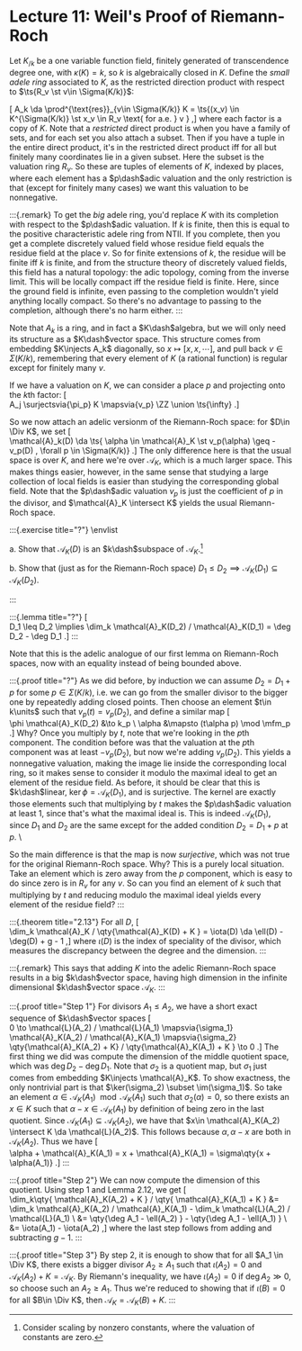 # Lecture 11: Weil's Proof of Riemann-Roch


Let $K_{/k}$ be a one variable function field, finitely generated of transcendence degree one, with $\kappa(K) = k$, so $k$ is algebraically closed in $K$.
Define the *small adele ring* associated to $K$, as the restricted direction product with respect to $\ts{R_v \st v\in \Sigma(K/k)}$:

\[
A_k \da \prod^{\text{res}}_{v\in \Sigma(K/k)} K
= \ts{(x_v) \in K^{\Sigma(K/k)} \st x_v \in R_v \text{ for a.e. } v }
,\]
where each factor is a copy of $K$.
Note that a *restricted* direct product is when you have a family of sets, and for each set you also attach a subset.
Then if you have a tuple in the entire direct product, it's in the restricted direct product iff for all but finitely many coordinates lie in a given subset. Here the subset is the valuation ring $R_v$.
So these are tuples of elements of $K$, indexed by places, where each element has a $p\dash$adic valuation and the only restriction is that (except for finitely many cases) we want this valuation to be nonnegative.


:::{.remark}
To get the *big* adele ring, you'd replace $K$ with its completion with respect to the $p\dash$adic valuation.
If $k$ is finite, then this is equal to the positive characteristic adele ring from NTII. 
If you complete, then you get a complete discretely valued field whose residue field equals the residue field at the place $v$.
So for finite extensions of $k$, the residue will be finite iff $k$ is finite, and from the structure theory of discretely valued fields, this field has a natural topology: the adic topology, coming from the inverse limit.
This will be locally compact iff the residue field is finite.
Here, since the ground field is infinite, even passing to the completion wouldn't yield anything locally compact.
So there's no advantage to passing to the completion, although there's no harm either.
:::

Note that $A_k$ is a ring, and in fact a $K\dash$algebra, but we will only need its structure as a $K\dash$vector space.
This structure comes from embedding $K\injects A_k$ diagonally, so $x \mapsto [x, x, \cdots]$, and pull back $v\in \Sigma(K/k)$, remembering that every element of $K$ (a rational function) is regular except for finitely many $v$.

If we have a valuation on $K$, we can consider a place $p$ and projecting onto the $k$th factor:
\[  
A_j \surjectsvia{\pi_p} K \mapsvia{v_p} \ZZ \union \ts{\infty}
.\]

So we now attach an adelic versionm of the Riemann-Roch space: for $D\in \Div K$, we set
\[  
\mathcal{A}_k(D) \da \ts{ \alpha \in \mathcal{A}_K \st v_p(\alpha) \geq -v_p(D) \, \forall p \in \Sigma(K/k)}
.\]
The only difference here is that the usual space is over $K$, and here we're over $\mathcal{A}_K$, which is a much larger space.
This makes things easier, however, in the same sense that studying a large collection of local fields is easier than studying the corresponding global field.
Note that the $p\dash$adic valuation $v_p$ is just the coefficient of $p$ in the divisor, and $\mathcal{A}_K \intersect K$ yields the usual Riemann-Roch space.

:::{.exercise title="?"}
\envlist

a. Show that $\mathcal{A}_K(D)$ is an $k\dash$subspace of $\mathcal{A}_K$.[^exc_hint_1]


b. Show that (just as for the Riemann-Roch space) $D_1 \leq D_2 \implies \mathcal{A}_K(D_1) \subseteq \mathcal{A}_K(D_2)$.


[^exc_hint_1]: Consider scaling by nonzero constants, where the valuation of constants are zero.

:::

:::{.lemma title="?"}
\[  
D_1 \leq D_2 \implies \dim_k \mathcal{A}_K(D_2) / \mathcal{A}_K(D_1) = \deg D_2 - \deg D_1
.\]
:::

Note that this is the adelic analogue of our first lemma on Riemann-Roch spaces, now with an equality instead of being bounded above.


:::{.proof title="?"}
As we did before, by induction we can assume $D_2 = D_1 + p$ for some $p\in \Sigma(K/k)$, i.e. we can go from the smaller divisor to the bigger one by repeatedly adding closed points.
Then choose an element $t\in k\units$ such that $v_p(t) = v_p(D_2)$, and define a similar map
\[  
\phi \mathcal{A}_K(D_2) &\to k_p \\
\alpha &\mapsto (t\alpha p) \mod \mfm_p
.\]
Why? 
Once you multiply by $t$, note that we're looking in the $p$th component.
The condition before was that the valuation at the $p$th component was at least $-v_p(D_2)$, but now we're adding $v_p(D_2)$.
This yields a nonnegative valuation, making the image lie inside the corresponding local ring, so it makes sense to consider it modulo the maximal ideal to get an element of the residue field.
As before, it should be clear that this is $k\dash$linear, $\ker \phi = \mathcal{A}_K(D_1)$, and is surjective.
The kernel are exactly those elements such that multiplying by $t$ makes the $p\dash$adic valuation at least 1, since that's what the maximal ideal is.
This is indeed $\mathcal{A}_K(D_1)$, since $D_1$ and $D_2$ are the same except for the added condition $D_2 = D_1 + p$ at $p$.
\

So the main difference is that the map is now *surjective*, which was not true for the original Riemann-Roch space.
Why?
This is a purely local situation.
Take an element which is zero away from the $p$ component, which is easy to do since zero is in $R_v$ for any $v$.
So can you find an element of $k$ such that multiplying by $t$ and reducing modulo the maximal ideal yields every element of the residue field?
:::

:::{.theorem title="2.13"}
For all $D$,
\[  
\dim_k \mathcal{A}_K / \qty{\mathcal{A}_K(D) + K } = \iota(D) \da \ell(D) - \deg(D) + g - 1
,\]
where $\iota(D)$ is the index of speciality of the divisor, which measures the discrepancy between the degree and the dimension.
:::

:::{.remark}
This says that adding $K$ into the adelic Riemann-Roch space results in a big $k\dash$vector space, having high dimension in the infinite dimensional $k\dash$vector space $\mathcal{A}_K$.
:::


:::{.proof title="Step 1"}
For divisors $A_1 \leq A_2$, we have a short exact sequence of $k\dash$vector spaces
\[  
0 \to \mathcal{L}(A_2) / \mathcal{L}(A_1) \mapsvia{\sigma_1} \mathcal{A}_K(A_2) / \mathcal{A}_K(A_1) \mapsvia{\sigma_2} \qty{\mathcal{A}_K(A_2) + K} / \qty{\mathcal{A}_K(A_1) + K } \to 0
.\]
The first thing we did was compute the dimension of the middle quotient space, which was $\deg D_2 - \deg D_1$.
Note that $\sigma_2$ is a quotient map, but $\sigma_1$ just comes from embedding $K\injects \mathcal{A}_K$.
To show exactness, the only nontrivial part is that $\ker(\sigma_2) \subset \im(\sigma_1)$.
So take an element $\alpha\in \mathcal{A}_K(A_1) \mod \mathcal{A}_K(A_1)$ such that $\sigma_2(\alpha) = 0$, so there exists an $x\in K$ such that $\alpha-x \in \mathcal{A}_K(A_1)$ by definition of being zero in the last quotient.
Since $\mathcal{A}_K(A_1) \subseteq \mathcal{A}_K(A_2)$, we have that $x\in \mathcal{A}_K(A_2) \intersect K \da \mathcal{L}(A_2)$.
This follows because $\alpha, \alpha-x$ are both in $\mathcal{A}_K(A_2)$.
Thus we have
\[  
\alpha + \mathcal{A}_K(A_1) = x + \mathcal{A}_K(A_1) = \sigma\qty{x + \alpha(A_1)}
.\]
:::

:::{.proof title="Step 2"}
We can now compute the dimension of this quotient.
Using step 1 and Lemma 2.12, we get
\[  
\dim_k\qty{ \mathcal{A}_K(A_2) + K } / \qty{ \mathcal{A}_K(A_1) + K }
&= \dim_k \mathcal{A}_K(A_2) / \mathcal{A}_K(A_1) - \dim_k \mathcal{L}(A_2) / \mathcal{L}(A_1) \\
&= \qty{\deg A_1 - \ell(A_2) } - \qty{\deg A_1 - \ell(A_1) } \\
&= \iota(A_1) - \iota(A_2)
,\]
where the last step follows from adding and subtracting $g-1$.
:::

:::{.proof title="Step 3"}
By step 2, it is enough to show that for all $A_1 \in \Div K$, there exists a bigger divisor $A_2 \geq A_1$ such that $\iota(A_2) = 0$ and $\mathcal{A}_K(A_2) + K = \mathcal{A}_K$.
By Riemann's inequality, we have $\iota(A_2) =0$ if $\deg A_2 \gg 0$, so choose such an $A_2 \geq A_1$.
Thus we're reduced to showing that if $\iota(B)  = 0$ for all $B\in \Div K$, then $\mathcal{A}_K = \mathcal{A}_K(B) + K$.
:::
